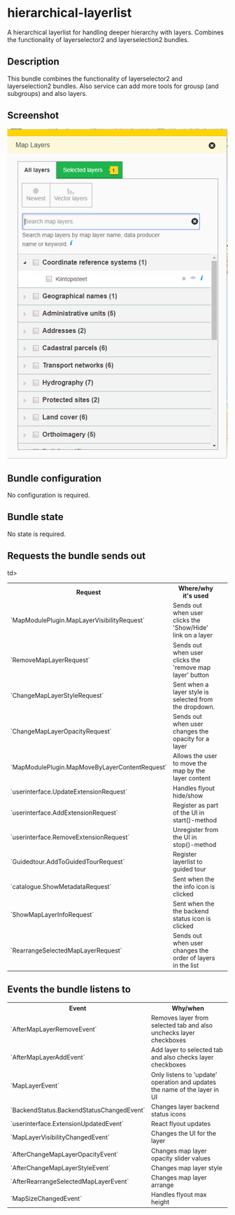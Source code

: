 # hierarchical-layerlist

A hierarchical layerlist for handling deeper hierarchy with layers. Combines the functionality of layerselector2 and layerselection2 bundles.

## Description

This bundle combines the functionality of layerselector2 and layerselection2 bundles. Also service can add more tools for grousp (and subgroups) and also layers.

## Screenshot

![screenshot](hierarchical-layerlist.png)

## Bundle configuration

No configuration is required.

## Bundle state

No state is required.

## Requests the bundle sends out

<table class="table">
<tr>
  <th> Request </th>
  <th> Where/why it's used</th>
</tr>
<tr>
  <td> `MapModulePlugin.MapLayerVisibilityRequest` </td>
  <td>Sends out when user clicks the 'Show/Hide' link on a layer</td>
</tr>
<tr>
  <td> `RemoveMapLayerRequest` </td>
  <td>Sends out when user clicks the 'remove map layer' button</td>
</tr>
<tr>
  <td> `ChangeMapLayerStyleRequest` </td>
  <td>Sent when a layer style is selected from the dropdown.</td>
</tr>
<tr>
  <td> `ChangeMapLayerOpacityRequest` </td>
  <td>Sends out when user changes the opacity for a layer</td>
</tr>
<tr>
  <td> `MapModulePlugin.MapMoveByLayerContentRequest` </td>
  <td> Allows the user to move the map by the layer content</td>
</tr>
<tr>
  <td> `userinterface.UpdateExtensionRequest` </td>
  <td> Handles flyout hide/show </td>
</tr>
<tr>
  <td> `userinterface.AddExtensionRequest` </td>
  <td>Register as part of the UI in start()-method</td>td>
</tr>
<tr>
  <td> `userinterface.RemoveExtensionRequest` </td>
  <td>Unregister from the UI in stop()-method</td>
</tr>
<tr>
  <td> `Guidedtour.AddToGuidedTourRequest` </td>
  <td> Register layerlist to guided tour </td>
</tr>
<tr>
  <td> `catalogue.ShowMetadataRequest` </td>
  <td>Sent when the the info icon is clicked</td>
</tr>
<tr>
  <td> `ShowMapLayerInfoRequest` </td>
  <td>Sent when the the backend status icon is clicked<td>
</tr>
<tr>
  <td> `RearrangeSelectedMapLayerRequest` </td>
  <td>Sends out when user changes the order of layers in the list</td>
</tr>

</table>

## Events the bundle listens to

<table class="table">
  <tr>
    <th>Event</th><th>Why/when</th>
  </tr>
  <tr>
    <td> `AfterMapLayerRemoveEvent` </td><td> Removes layer from selected tab and also unchecks layer checkboxes</td>
  </tr>
  <tr>
    <td> `AfterMapLayerAddEvent` </td><td>Add layer to selected tab and also checks layer checkboxes</td>
  </tr>
  <tr>
    <td> `MapLayerEvent` </td><td>Only listens to 'update' operation and updates the name of the layer in UI</td>
  </tr>
  <tr>
    <td> `BackendStatus.BackendStatusChangedEvent` </td><td>Changes layer backend status icons</td>
  </tr>
  <tr>
    <td> `userinterface.ExtensionUpdatedEvent` </td><td>React flyout updates</td>
  </tr>
  <tr>
    <td> `MapLayerVisibilityChangedEvent` </td><td>Changes the UI for the layer</td>
  </tr>
  <tr>
    <td> `AfterChangeMapLayerOpacityEvent` </td><td>Changes map layer opacity slider values</td>
  </tr>
  <tr>
    <td> `AfterChangeMapLayerStyleEvent` </td><td>Changes map layer style</td>
  </tr>
  <tr>
    <td> `AfterRearrangeSelectedMapLayerEvent` </td><td>Changes map layer arrange</td>
  </tr>
  <tr>
    <td> `MapSizeChangedEvent` </td><td>Handles flyout max height</td>
  </tr>

</table>
